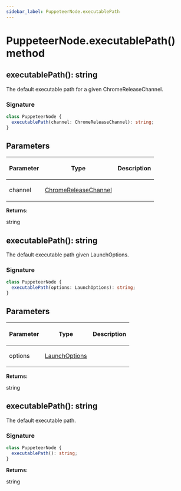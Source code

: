 ```yaml
---
sidebar_label: PuppeteerNode.executablePath
---
```


# PuppeteerNode.executablePath() method

<h2 id="overload-1">executablePath(): string</h2>

The default executable path for a given ChromeReleaseChannel.

### Signature

```typescript
class PuppeteerNode {
  executablePath(channel: ChromeReleaseChannel): string;
}
```

## Parameters

<table><thead><tr><th>

Parameter

</th><th>

Type

</th><th>

Description

</th></tr></thead>
<tbody><tr><td>

channel

</td><td>

[ChromeReleaseChannel](./puppeteer.chromereleasechannel.md)

</td><td>

</td></tr>
</tbody></table>

**Returns:**

string

<h2 id="overload-2">executablePath(): string</h2>

The default executable path given LaunchOptions.

### Signature

```typescript
class PuppeteerNode {
  executablePath(options: LaunchOptions): string;
}
```

## Parameters

<table><thead><tr><th>

Parameter

</th><th>

Type

</th><th>

Description

</th></tr></thead>
<tbody><tr><td>

options

</td><td>

[LaunchOptions](./puppeteer.launchoptions.md)

</td><td>

</td></tr>
</tbody></table>

**Returns:**

string

<h2 id="overload-3">executablePath(): string</h2>

The default executable path.

### Signature

```typescript
class PuppeteerNode {
  executablePath(): string;
}
```

**Returns:**

string
